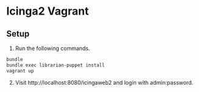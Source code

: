 # Icinga2 Vagrant

## Setup

1. Run the following commands. 
  ```bash
  bundle
  bundle exec librarian-puppet install
  vagrant up
  ```
2. Visit http://localhost:8080/icingaweb2 and login with admin:password.
